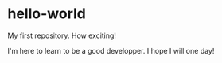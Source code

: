 # hello-world
My first repository. How exciting!

I'm here to learn to be a good developper. I hope I will one day!
